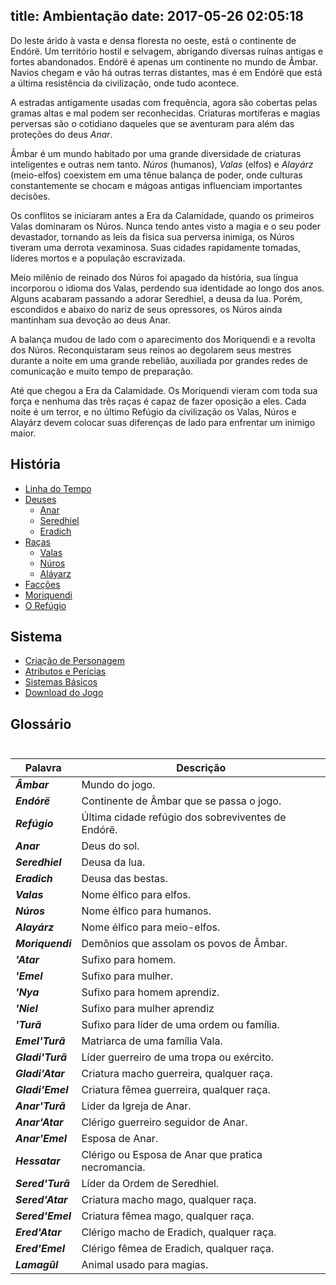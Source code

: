 title: Ambientação
date: 2017-05-26 02:05:18
---
Do leste árido à vasta e densa floresta no oeste, está o continente de Endórë. Um território hostil e selvagem, abrigando diversas ruínas antigas e fortes abandonados. Endórë é apenas um continente no mundo de Âmbar. Navios chegam e vão há outras terras distantes, mas é em Endórë que está a última resistência da civilização, onde tudo acontece.

A estradas antigamente usadas com frequência, agora são cobertas pelas gramas altas e mal podem ser reconhecidas. Criaturas mortíferas  e magias perversas são o cotidiano daqueles que se aventuram para além das proteções do deus *Anar*. 

Âmbar é um mundo habitado por uma grande diversidade de criaturas inteligentes e outras nem tanto. *Núros* (humanos), *Valas* (elfos) e *Alayárz*  (meio-elfos) coexistem em uma tênue balança de poder, onde culturas constantemente se chocam e mágoas antigas influenciam importantes decisões.

Os conflitos se iniciaram antes a Era da Calamidade, quando os primeiros Valas dominaram os Núros. Nunca tendo antes visto a magia e o seu poder devastador, tornando as leis da física sua perversa inimiga, os Núros tiveram uma derrota vexaminosa. Suas cidades rapidamente tomadas, líderes mortos e a população escravizada.

Meio milênio de reinado dos Núros foi apagado da história, sua língua incorporou o idioma dos Valas, perdendo sua identidade ao longo dos anos. Alguns acabaram passando a adorar Seredhiel, a deusa da lua. Porém, escondidos e abaixo do nariz de seus opressores, os Núros ainda mantinham sua devoção ao deus Anar.

A balança mudou de lado com o aparecimento dos Moriquendi e a revolta dos Núros. Reconquistaram seus reinos ao degolarem seus mestres durante a noite em uma grande rebelião, auxiliada por grandes redes de comunicação e muito tempo de preparação. 

Até que chegou a Era da Calamidade. Os Moriquendi vieram com toda sua força e nenhuma das três raças é capaz de fazer oposição a eles. Cada noite é um terror, e no último Refúgio da civilização os Valas, Núros e Alayárz devem colocar suas diferenças de lado para enfrentar um inimigo maior.

## História
* [Linha do Tempo](/linha-do-tempo/)
* [Deuses](/deuses/)
	* [Anar](/deuses#anar-deus-sol)
	* [Seredhiel](/deuses#seredhiel-deusa-lua)
	* [Eradich](/deuses#eradich-deusa-besta)
* [Raças](/racas/)
	* [Valas](/racas#valas)
	* [Núros](/racas#núros)
	* [Aláyarz](/racas#alayárz)
* [Facções](/faccoes/)
* [Moriquendi](/moriquendi/)
* [O Refúgio](/orefugio/)

## Sistema
* [Criação de Personagem](/criacao-personagem/)
* [Atributos e Perícias](/atributos-habilidades/)
* [Sistemas Básicos](/categories/Sistemas/)
* [Download do Jogo](/downloads/)

## Glossário<br/><br/>

|      Palavra    | Descrição  |
|-|-|
| ***Âmbar***       | Mundo do jogo.                                      |
| ***Endórë***      | Continente de Âmbar que se passa o jogo.            |
| ***Refúgio***     | Última cidade refúgio dos sobreviventes de Endórë.  |
| ***Anar***        | Deus do sol.                                        |
| ***Seredhiel***   | Deusa da lua.                                       |
| ***Eradich***     | Deusa das bestas.                                   |
| ***Valas***       | Nome élfico para elfos.    |
| ***Núros***       | Nome élfico para humanos.    |
| ***Alayárz***     | Nome élfico para meio-elfos.   |
| ***Moriquendi***  | Demônios que assolam os povos de Âmbar.    |
| ***'Atar***       | Sufixo para homem.   |
| ***'Emel***       | Sufixo para mulher.    |
| ***'Nya***        | Sufixo para homem aprendiz.    |
| ***'Niel***       | Sufixo para mulher aprendiz
| ***'Turã***       | Sufixo para líder de uma ordem ou família.   |
| ***Emel'Turã***   | Matriarca de uma família Vala.   |
| ***Gladi'Turã***  | Líder guerreiro de uma tropa ou exército.    |
| ***Gladi'Atar***  | Criatura macho guerreira, qualquer raça.   |
| ***Gladi'Emel***  | Criatura fêmea guerreira, qualquer raça.   |
| ***Anar'Turã***   | Lider da Igreja de Anar.   |
| ***Anar'Atar***   | Clérigo guerreiro seguidor de Anar.    |
| ***Anar'Emel***   | Esposa de Anar.    |
| ***Hessatar***    | Clérigo ou Esposa de Anar que pratica necromancia.   |
| ***Sered'Turã***  | Líder da Ordem de Seredhiel.   |
| ***Sered'Atar***  | Criatura macho mago, qualquer raça.    |
| ***Sered'Emel***  | Criatura fêmea mago, qualquer raça.    |
| ***Ered'Atar***   | Clérigo macho de Eradich, qualquer raça.   |
| ***Ered'Emel***   | Clérigo fêmea de Eradich, qualquer raça.   |
| ***Lamagûl***     | Animal usado para magias.    |